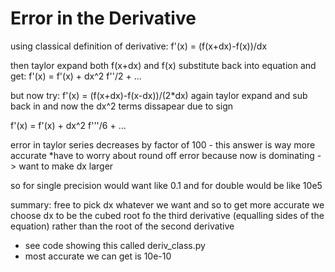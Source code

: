 # Error in the Derivative

using classical definition of derivative: f'(x) = (f(x+dx)-f(x))/dx

then taylor expand both f(x+dx) and f(x)
substitute back into equation and get: f'(x) = f'(x) + dx^2 f''/2 + ...

but now try: f'(x) = (f(x+dx)-f(x-dx))/(2*dx) 
again taylor expand and sub back in and now the dx^2 terms dissapear due to sign

f'(x) = f'(x) + dx^2 f'''/6 + ...

error in taylor series decreases by factor of 100 - this answer is way more accurate
*have to worry about round off error because now is dominating
-> want to make dx larger

so for single precision would want like 0.1 and for double would be like 10e5

summary: free to pick dx whatever we want and so to get more accurate we choose 
        dx to be the cubed root fo the third derivative (equalling sides of the 
        equation) rather than the root of the second derivative

- see code showing this called deriv_class.py
- most accurate we can get is 10e-10